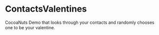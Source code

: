 # ContactsValentines
CocoaNuts Demo that looks through your contacts and randomly chooses one to be your valentine.
